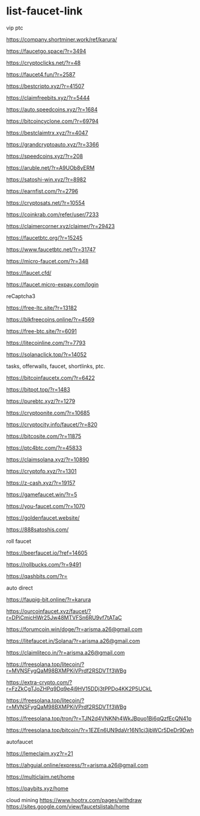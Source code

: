 # list-faucet-link

vip ptc


https://company.shortminer.work/ref/karura/

https://faucetgo.space/?r=3494

https://cryptoclicks.net/?r=48

https://faucet4.fun/?r=2587

https://bestcripto.xyz/?r=41507

https://claimfreebits.xyz/?r=5444

https://auto.speedcoins.xyz/?r=1684

https://bitcoincyclone.com/?r=69794

https://bestclaimtrx.xyz/?r=4047

https://grandcryptoauto.xyz/?r=3366

https://speedcoins.xyz/?r=208

https://aruble.net/?r=A9UOb8yERM

https://satoshi-win.xyz/?r=8982

https://earnfist.com/?r=2796

https://cryptosats.net/?r=10554

https://coinkrab.com/refer/user/7233

https://claimercorner.xyz/claimer/?r=29423

https://faucetbtc.org/?r=15245

https://www.faucetbtc.net/?r=31747

https://micro-faucet.com/?r=348

https://faucet.cfd/

https://faucet.micro-expay.com/login



reCaptcha3


https://free-ltc.site/?r=13182

https://blkfreecoins.online/?r=4569

https://free-btc.site/?r=6091

https://litecoinline.com/?r=7793

https://solanaclick.top/?r=14052



tasks, offerwalls, faucet, shortlinks, ptc.

https://bitcoinfaucetx.com/?r=6422

https://bitpot.top/?r=1483

https://purebtc.xyz/?r=1279

https://cryptoonite.com/?r=10685

https://cryptocity.info/faucet/?r=820

https://bitcosite.com/?r=11875

https://ptc4btc.com/?r=45833

https://claimsolana.xyz/?r=10890

https://cryptofp.xyz/?r=1301

https://z-cash.xyz/?r=19157

https://gamefaucet.win/?r=5

https://you-faucet.com/?r=1070

https://goldenfaucet.website/

https://888satoshis.com/



roll faucet


https://beerfaucet.io/?ref=14605

https://rollbucks.com/?r=9491

https://qashbits.com/?r=



auto direct


https://faupig-bit.online/?r=karura

https://ourcoinfaucet.xyz/faucet/?r=DPiCmicHWr25Jw48MTVFSn6RU9vf7tATaC

https://forumcoin.win/doge/?r=arisma.a26@gmail.com

https://litefaucet.in/Solana/?r=arisma.a26@gmail.com

https://claimliteco.in/?r=arisma.a26@gmail.com

https://freesolana.top/litecoin/?r=MVNSFygQaM98BXMPKiVPrdf2RSDVTf3WBg

https://extra-crypto.com/?r=FzZkCgTJoZHPq9Dq9e4j9HV15DDj3tPPDo4KK2P5UCkL

https://freesolana.top/litecoin/?r=MVNSFygQaM98BXMPKiVPrdf2RSDVTf3WBg

https://freesolana.top/tron/?r=TJN2d4VNKNh4WkJBpuo1Bi6qQzfEcQN41p

https://freesolana.top/bitcoin/?r=1EZEn6UN9daVr16N1ci3jbWCr5DeDr9Dwh



autofaucet


https://lemeclaim.xyz?r=21

https://ahguial.online/express/?r=arisma.a26@gmail.com

https://multiclaim.net/home

https://paybits.xyz/home



cloud mining
https://www.hootrx.com/pages/withdraw
https://sites.google.com/view/faucetslistab/home
